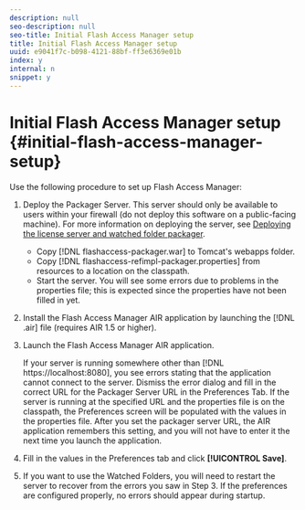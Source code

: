 ```yaml
---
description: null
seo-description: null
seo-title: Initial Flash Access Manager setup
title: Initial Flash Access Manager setup
uuid: e9041f7c-b098-4121-88bf-ff3e6369e01b
index: y
internal: n
snippet: y
---
```


# Initial Flash Access Manager setup {#initial-flash-access-manager-setup}

Use the following procedure to set up Flash Access Manager:

1. Deploy the Packager Server. This server should only be available to users within your firewall (do not deploy this software on a public-facing machine). For more information on deploying the server, see [Deploying the license server and watched folder packager](../../aaxs-reference-implementations/deploying-license-server-and-wfp/deploying-license-server-wfp-overview.md).

    * Copy [!DNL flashaccess-packager.war] to Tomcat's webapps folder.
    * Copy [!DNL flashaccess-refimpl-packager.properties] from resources to a location on the classpath.
    * Start the server. You will see some errors due to problems in the properties file; this is expected since the properties have not been filled in yet.

1. Install the Flash Access Manager AIR application by launching the [!DNL .air] file (requires AIR 1.5 or higher).
1. Launch the Flash Access Manager AIR application.

   If your server is running somewhere other than [!DNL https://localhost:8080], you see errors stating that the application cannot connect to the server. Dismiss the error dialog and fill in the correct URL for the Packager Server URL in the Preferences Tab. If the server is running at the specified URL and the properties file is on the classpath, the Preferences screen will be populated with the values in the properties file. After you set the packager server URL, the AIR application remembers this setting, and you will not have to enter it the next time you launch the application.
1. Fill in the values in the Preferences tab and click **[!UICONTROL Save]**. 
1. If you want to use the Watched Folders, you will need to restart the server to recover from the errors you saw in Step 3. If the preferences are configured properly, no errors should appear during startup.

